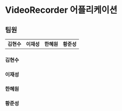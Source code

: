 # VideoRecorder 어플리케이션

## 팀원
<table style="font-weight : bold">
    <tr>
        <td align="center">김현수</td>
        <td align="center">이재성</td>
        <td align="center">한혜원</td>
        <td align="center">황준성</td>
    </tr>
</table>

### 김현수
### 이재성
### 한혜원
### 황준성
